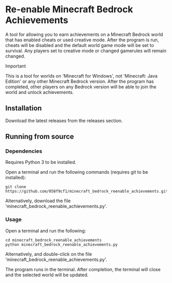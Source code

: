 # Re-enable Minecraft Bedrock Achievements
A tool for allowing you to earn achievements on a Minecraft Bedrock world that has enabled cheats or used creative mode. After the program is run, cheats will be disabled and the default world game mode will be set to survival. Any players set to creative mode or changed gamerules will remain changed.
> [!IMPORTANT]
> This is a tool for worlds on 'Minecraft for Windows', not 'Minecraft: Java Edition' or any other Minecraft Bedrock version. After the program has completed, other players on any Bedrock version will be able to join the world and unlock achievements.

## Installation
Download the latest releases from the releases section.

## Running from source

### Dependencies
Requires Python 3 to be installed.

Open a terminal and run the following commands (requires git to be installed): 
```
git clone https://github.com/058f9cf1/minecraft_bedrock_reenable_achievements.git
```
Alternatively, download the file 'minecraft_bedrock_reenable_achievements.py'.

### Usage
Open a terminal and run the following:
```
cd minecraft_bedrock_reenable_achievements
python minecraft_bedrock_reenable_achievements.py
```
Alternatively, and double-click on the file 'minecraft_bedrock_reenable_achievements.py'.

The program runs in the terminal. After completion, the terminal will close and the selected world will be updated.
